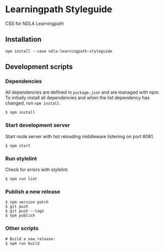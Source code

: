 # Learningpath Styleguide

CSS for NDLA Learningpath

## Installation

```
npm install --save ndla-learningpath-styleguide
```

## Development scripts

### Dependencies

All dependencies are defined in `package.json` and are managed with npm. To
initially install all dependencies and when the list dependency has changed,
run `npm install`.

```
$ npm install
```

### Start development server

Start node server with hot reloading middleware listening on port 8081.

```
$ npm start
```

### Run stylelint

Check for errors with stylelint.

```
$ npm run lint
```

### Publish a new release

```
$ npm version patch
$ git push
$ git push --tags
$ npm publish
```

### Other scripts

```
# Build a new release:
$ npm run build
```